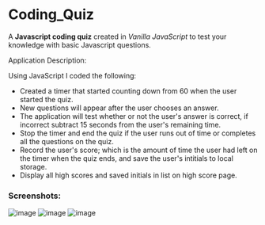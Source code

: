# Coding_Quiz 

A **Javascript coding quiz** created in *Vanilla JavaScript* to test your knowledge with basic Javascript questions.

Application Description:

Using JavaScript I coded the following:

* Created a timer that started counting down from 60 when the user started the quiz. 
* New questions will appear after the user chooses an answer.
* The application will test whether or not the user's answer is correct, if incorrect subtract 15 seconds from the user's remaining time.
* Stop the timer and end the quiz if the user runs out of time or completes all the questions on the quiz.
* Record the user's score; which is the amount of time the user had left on the timer when the quiz ends, and save the user's intitials to local storage.
* Display all high scores and saved initials in list on high score page.

### Screenshots:
![image](https://user-images.githubusercontent.com/61300825/79061210-948a5180-7c42-11ea-825e-1ff0f959d20c.png)
![image](https://user-images.githubusercontent.com/61300825/79061213-99e79c00-7c42-11ea-9144-5305d76a2d99.png)
![image](https://user-images.githubusercontent.com/61300825/79061216-9eac5000-7c42-11ea-9f8a-b2b29bfbb724.png)


